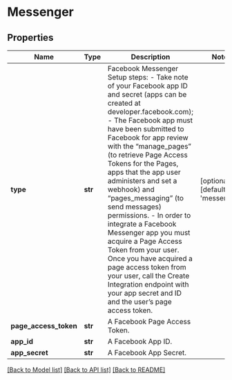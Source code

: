# Messenger

## Properties
Name | Type | Description | Notes
------------ | ------------- | ------------- | -------------
**type** | **str** | Facebook Messenger Setup steps: - Take note of your Facebook app ID and secret (apps can be created at developer.facebook.com); - The Facebook app must have been submitted to Facebook for app review with the “manage_pages” (to retrieve Page Access Tokens for the Pages, apps that the app user administers and set a webhook) and “pages_messaging” (to send messages) permissions. - In order to integrate a Facebook Messenger app you must acquire a Page Access Token from your user. Once you have acquired a page access token from your user, call the Create Integration endpoint with your app secret and ID and the user’s page access token.  | [optional] [default to 'messenger']
**page_access_token** | **str** | A Facebook Page Access Token. | 
**app_id** | **str** | A Facebook App ID. | 
**app_secret** | **str** | A Facebook App Secret. | 

[[Back to Model list]](../README.md#documentation-for-models) [[Back to API list]](../README.md#documentation-for-api-endpoints) [[Back to README]](../README.md)


